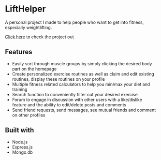 # LiftHelper
A personal project I made to help people who want to get into fitness, especially weightlifting.

[Click here](https://lifthelper-nodejs.herokuapp.com/) to check the project out

## Features
* Easily sort through muscle groups by simply clicking the desired body part on the homepage
* Create personalized exercise routines as well as claim and edit existing routines, display these routines on your profile
* Multiple fitness related calculators to help you min/max your diet and training
* Search function to conveniently filter out your desired exercise
* Forum to engage in discussion with other users with a like/dislike feature and the ability to edit/delete posts and comments
* Send friend requests, send messages, see mutual friends and comment on other profiles

## Built with
* Node.js
* Express.js
* Mongo.db

